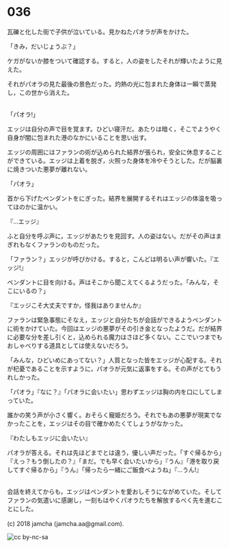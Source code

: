 

# 036

瓦礫と化した街で子供が泣いている。見かねたパオラが声をかけた。  

「きみ，だいじょうぶ？」  

ケガがないか膝をついて確認する。すると，人の姿をしたそれが輝いたように見えた。  

それがパオラの見た最後の景色だった。灼熱の光に包まれた身体は一瞬で蒸発し，この世から消えた。  

<br>  
「パオラ!」  

エッジは自分の声で目を覚ます。ひどい寝汗だ。あたりは暗く，そこでようやく自身が闇に包まれた港のなかにいることを思い出す。  

エッジの周囲にはファランの術が込められた結界が張られ，安全に休息することができている。エッジは上着を脱ぎ，火照った身体を冷やそうとした。だが脳裏に焼きついた悪夢が離れない。  

「パオラ」  

首から下げたペンダントをにぎった。結界を展開するそれはエッジの体温を吸ってほのかに温かい。  

『…エッジ』  

ふと自分を呼ぶ声に，エッジがあたりを見回す。人の姿はない。だがその声はまぎれもなくファランのものだった。  

「ファラン？」エッジが呼びかける。すると，こんどは明るい声が響いた。『エッジ!』  

ペンダントに目を向ける。声はそこから聞こえてくるようだった。「みんな，そこにいるの？」  

『エッジこそ大丈夫ですか，怪我はありませんか』  

ファランは緊急事態にそなえ，エッジと自分たちが会話ができるようペンダントに術をかけていた。今回はエッジの悪夢がその引き金となったようだ。だが結界に必要な分を差し引くと，込められる魔力はさほど多くない。ここでいつまでもおしゃべりする道具としては使えないだろう。  

「みんな，ひどいめにあってない？」人質となった皆をエッジが心配する。それが杞憂であることを示すように，パオラが元気に返事をする。その声がとてもうれしかった。  

「パオラ」『なに？』「パオラに会いたい」思わずエッジは胸の内を口にしてしまっていた。  

誰かの笑う声が小さく響く。おそらく寵姫だろう。それでもあの悪夢が現実でなかったことを，エッジはその目で確かめたくてしょうがなかった。  

『わたしもエッジに会いたい』  

パオラが答える。それは先ほどまでとは違う，優しい声だった。「すぐ帰るから」『えっ？もう倒したの？』「まだ。でも早く会いたいから」『うん』「港を取り戻してすぐ帰るから」『うん』「帰ったら一緒にご飯食べようね」『…うん!』  

<br>  
会話を終えてからも，エッジはペンダントを愛おしそうにながめていた。そしてファランの気遣いに感謝し，一刻もはやくパオラたちを解放するべく先を進むことにした。  

<br>  
<br>  
(c) 2018 jamcha (jamcha.aa@gmail.com).  

![cc by-nc-sa](http://i.creativecommons.org/l/by-nc-sa/4.0/88x31.png)  

